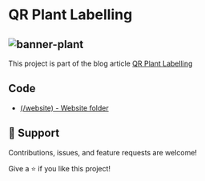 # QR Plant Labelling

![banner-plant](https://github.com/williamdonze/plant-info-html/assets/146176936/1a14a5ea-8bac-44c2-826e-b77d7e6180d6)
---
This project is part of the blog article [QR Plant Labelling](https://medium.com/@williamdonze/qr-plant-labelling-0bf00420135b)

## Code
- [(/website) - Website folder](https://github.com/williamdonze/plant-info-html/tree/main/website)

## 🤝 Support

Contributions, issues, and feature requests are welcome!

Give a ⭐️ if you like this project!
